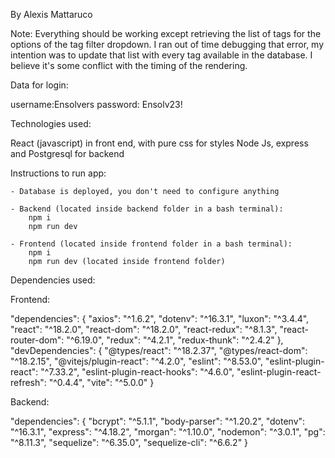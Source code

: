 By Alexis Mattaruco

Note: Everything should be working except retrieving the list of tags for the options of the tag filter dropdown.
      I ran out of time debugging that error, my intention was to update that list with every tag available in the database. I believe it's some conflict with the timing of the rendering. 

Data for login:

username:Ensolvers
password: Ensolv23!


Technologies used:

React (javascript) in front end, with pure css for styles
Node Js, express and Postgresql for backend

Instructions to run app:

    - Database is deployed, you don't need to configure anything

    - Backend (located inside backend folder in a bash terminal):
        npm i
        npm run dev

    - Frontend (located inside frontend folder in a bash terminal):
        npm i
        npm run dev (located inside frontend folder)

Dependencies used:

Frontend:

"dependencies": {
"axios": "^1.6.2",
"dotenv": "^16.3.1",
"luxon": "^3.4.4",
"react": "^18.2.0",
"react-dom": "^18.2.0",
"react-redux": "^8.1.3",
"react-router-dom": "^6.19.0",
"redux": "^4.2.1",
"redux-thunk": "^2.4.2"
},
"devDependencies": {
"@types/react": "^18.2.37",
"@types/react-dom": "^18.2.15",
"@vitejs/plugin-react": "^4.2.0",
"eslint": "^8.53.0",
"eslint-plugin-react": "^7.33.2",
"eslint-plugin-react-hooks": "^4.6.0",
"eslint-plugin-react-refresh": "^0.4.4",
"vite": "^5.0.0"
}

Backend:

"dependencies": {
"bcrypt": "^5.1.1",
"body-parser": "^1.20.2",
"dotenv": "^16.3.1",
"express": "^4.18.2",
"morgan": "^1.10.0",
"nodemon": "^3.0.1",
"pg": "^8.11.3",
"sequelize": "^6.35.0",
"sequelize-cli": "^6.6.2"
}
